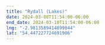 ```yaml
---
title: "Rydall (Lakes)"
date: 2024-03-08T11:54:00-06:00
end_date: 2024-03-10T11:54:00-06:00
lng: "-2.9813589414899044"
lat: "54.447227724691906"
---
```


